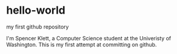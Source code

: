 # hello-world
my first github repository

I'm Spencer Klett, a Computer Science student at the Univeristy of Washington.
This is my first attempt at committing on github.
